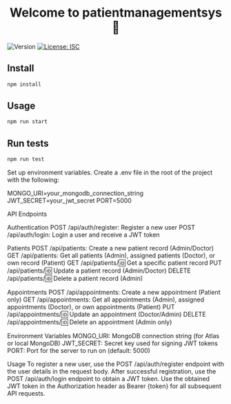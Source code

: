 <h1 align="center">Welcome to patientmanagementsys 👋</h1>
<p>
  <img alt="Version" src="https://img.shields.io/badge/version-1.0.0-blue.svg?cacheSeconds=2592000" />
  <a href="#" target="_blank">
    <img alt="License: ISC" src="https://img.shields.io/badge/License-ISC-yellow.svg" />
  </a>
</p>

## Install

```sh
npm install
```

## Usage

```sh
npm run start
```

## Run tests

```sh
npm run test
```

Set up environment variables. Create a .env file in the root of the project with the following:

MONGO_URI=your_mongodb_connection_string
JWT_SECRET=your_jwt_secret
PORT=5000


API Endpoints

Authentication
POST /api/auth/register: Register a new user
POST /api/auth/login: Login a user and receive a JWT token

Patients
POST /api/patients: Create a new patient record (Admin/Doctor)
GET /api/patients: Get all patients (Admin), assigned patients (Doctor), or own record (Patient)
GET /api/patients/:id: Get a specific patient record
PUT /api/patients/:id: Update a patient record (Admin/Doctor)
DELETE /api/patients/:id: Delete a patient record (Admin)

Appointments
POST /api/appointments: Create a new appointment (Patient only)
GET /api/appointments: Get all appointments (Admin), assigned appointments (Doctor), or own appointments (Patient)
PUT /api/appointments/:id: Update an appointment (Doctor/Admin)
DELETE /api/appointments/:id: Delete an appointment (Admin only)

Environment Variables
MONGO_URI: MongoDB connection string (for Atlas or local MongoDB)
JWT_SECRET: Secret key used for signing JWT tokens
PORT: Port for the server to run on (default: 5000)

Usage
To register a new user, use the POST /api/auth/register endpoint with the user details in the request body.
After successful registration, use the POST /api/auth/login endpoint to obtain a JWT token.
Use the obtained JWT token in the Authorization header as Bearer {token} for all subsequent API requests.
